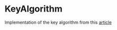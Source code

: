 # KeyAlgorithm
Implementation of the key algorithm from this [article](https://stuff.mit.edu/afs/athena/course/9/9.s915/OldFiles/www/classes/dealing_with_data.pdf)
